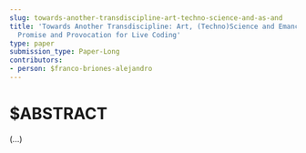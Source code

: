 ```yaml
---
slug: towards-another-transdiscipline-art-techno-science-and-as-and
title: 'Towards Another Transdiscipline: Art, (Techno)Science and Emancipation as
  Promise and Provocation for Live Coding'
type: paper
submission_type: Paper-Long
contributors:
- person: $franco-briones-alejandro
---
```


# $ABSTRACT

(...)